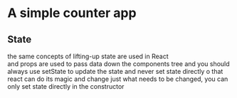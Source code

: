  
# A simple counter app
 
## State
 the same concepts of lifting-up state are used in React  
 and props are used to pass data down the components tree 
 and you should always use setState to update the state
 and never set state directly  o that react can do its magic and change just what needs to be changed, you can only set state directly in the constructor 

